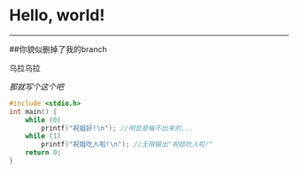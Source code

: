 # Hello, world!

---

##你貌似删掉了我的branch

乌拉乌拉

*那就写个这个吧*

```c
#include <stdio.h>
int main() {
    while (0)
        printf("祝姐好!\n"); //明显是输不出来的...
    while (1)
        printf("祝姐吃人啦!\n"); //无限输出"祝姐吃人啦!"
    return 0;
}
```
